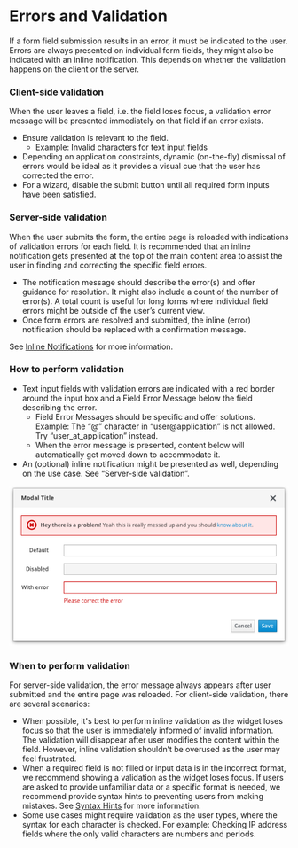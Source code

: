 # Errors and Validation

If a form field submission results in an error, it must be indicated to the user. Errors are always presented on individual form fields, they might also be indicated with an inline notification. This depends on whether the validation happens on the client or the server.

### Client-side validation
When the user leaves a field, i.e. the field loses focus, a validation error message will be presented immediately on that field if an error exists.

* Ensure validation is relevant to the field.
  * Example: Invalid characters for text input fields
* Depending on application constraints, dynamic (on-the-fly) dismissal of errors would be ideal as it provides a visual cue that the user has corrected the error.
* For a wizard, disable the submit button until all required form inputs have been satisfied.

### Server-side validation
When the user submits the form, the entire page is reloaded with indications of validation errors for each field. It is recommended that an inline notification gets presented at the top of the main content area to assist the user in finding and correcting the specific field errors.

* The notification message should describe the error(s) and offer guidance for resolution. It might also include a count of the number of error(s). A total count is useful for long forms where individual field errors might be outside of the user’s current view.
* Once form errors are resolved and submitted, the inline (error) notification should be replaced with a confirmation message.

See [Inline Notifications](http://www.patternfly.org/pattern-library/communication/inline-notifications/) for more information.

### How to perform validation
* Text input fields with validation errors are indicated with a red border around the input box and a Field Error Message below the field describing the error.
  * Field Error Messages should be specific and offer solutions. Example: The “@” character in “user@application” is not allowed. Try “user_at_application” instead.
  * When the error message is presented, content below will automatically get moved down to accommodate it.
* An (optional) inline notification might be presented as well, depending on the use case. See “Server-side validation”.

![Error and Validation](img/error-and-validation.png)

### When to perform validation
For server-side validation, the error message always appears after user submitted and the entire page was reloaded. For client-side validation, there are several scenarios:

* When possible, it's best to perform inline validation as the widget loses focus so that the user is immediately informed of invalid information. The validation will disappear after user modifies the content within the field. However, inline validation shouldn’t be overused as the user may feel frustrated.
* When a required field is not filled or input data is in the incorrect format, we recommend showing a validation as the widget loses focus. If users are asked to provide unfamiliar data or a specific format is needed, we recommend provide syntax hints to preventing users from making mistakes. See [Syntax Hints](http://www.patternfly.org/pattern-library/forms-and-controls/help-on-forms/) for more information.
* Some use cases might require validation as the user types, where the syntax for each character is checked. For example: Checking IP address fields where the only valid characters are numbers and periods.

